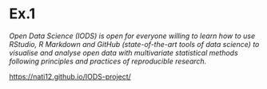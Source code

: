 Ex.1
================

*Open Data Science (IODS) is open for everyone willing to learn how to
use RStudio, R Markdown and GitHub (state-of-the-art tools of data
science) to visualise and analyse open data with multivariate
statistical methods following principles and practices of reproducible
research.*

<https://nati12.github.io/IODS-project/>
